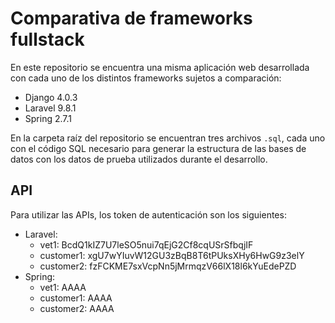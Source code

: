 # Comparativa de frameworks fullstack

En este repositorio se encuentra una misma aplicación web desarrollada con cada uno de los distintos frameworks sujetos a comparación:

- Django 4.0.3
- Laravel 9.8.1
- Spring 2.7.1

En la carpeta raíz del repositorio se encuentran tres archivos `.sql`, cada uno con el código SQL necesario para generar la estructura de las bases de datos con los datos de prueba utilizados durante el desarrollo.

## API
Para utilizar las APIs, los token de autenticación son los siguientes:
- Laravel:
  - vet1: BcdQ1kIZ7U7leSO5nui7qEjG2Cf8cqUSrSfbqjIF
  - customer1: xgU7wYIuvW12GU3zBqB8T6tPUksXHy6HwG9z3elY
  - customer2: fzFCKME7sxVcpNn5jMrmqzV66lX18l6kYuEdePZD
- Spring:
  - vet1: AAAA
  - customer1: AAAA
  - customer2: AAAA